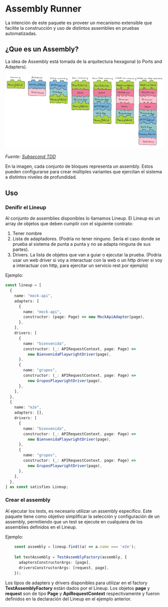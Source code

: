 # Assembly Runner

La intención de este paquete es proveer un mecanismo extensible que facilite la construcción y uso de distintos assemblies en pruebas automatizadas.

## ¿Que es un Assembly?

La idea de Assembly está tomada de la arquitectura hexagonal (o Ports and Adapters).

![alt text](assemblies.png "Assemblies")

_Fuente: [Subsecond TDD](https://github.com/subsecondtdd/todo-subsecond)_

En la imagen, cada conjunto de bloques representa un assembly. Estos pueden configurarse para crear múltiples variantes que ejercitan el sistema a distintos niveles de profundidad.

## Uso

### Denifir el Lineup

Al conjunto de assemblies disponibles lo llamamos Lineup. El Lineup es un array de objetos que deben cumplir con el siguiente contrato:

1. Tener nombre
1. Lista de adaptadores. (Podría no tener ninguno. Sería el caso donde se prueba al sistema de punta a punta y no se adapta ninguna de sus partes).
1. Drivers. La lista de objetos que van a guiar o ejecutar la prueba. (Podría usar un web driver si voy a interactuar con la web o un http driver si voy a interactuar con http, para ejercitar un servicio rest por ejemplo)

Ejemplo:

```typescript
const lineup = [
  {
    name: "mock-api",
    adapters: [
      {
        name: "mock-api",
        constructor: (page: Page) => new MockApiAdapter(page),
      },
    ],
    drivers: [
      {
        name: "bienvenida",
        constructor: (_: APIRequestContext, page: Page) =>
          new BienvenidaPlaywrightDriver(page),
      },
      {
        name: "grupos",
        constructor: (_: APIRequestContext, page: Page) =>
          new GruposPlaywrightDriver(page),
      },
    ],
  },
  {
    name: "e2e",
    adapters: [],
    drivers: [
      {
        name: "bienvenida",
        constructor: (_: APIRequestContext, page: Page) =>
          new BienvenidaPlaywrightDriver(page),
      },
      {
        name: "grupos",
        constructor: (_: APIRequestContext, page: Page) =>
          new GruposPlaywrightDriver(page),
      },
    ],
  },
] as const satisfies Lineup;
```

### Crear el assembly

Al ejecutar los tests, es necesario utilizar un assembly específico. Este paquete tiene como objetivo simplificar la selección y configuración de un assembly, permitiendo que un test se ejecute en cualquiera de los assemblies definidos en el Lineup.

Ejemplo:

```typescript
    const assembly = lineup.find((a) => a.name === 'e2e');

    let testAssembly = TestAssemblyFactory(assembly, {
      adaptersConstructorArgs: [page],
      driversConstructorArgs: [request, page],
    });
```

Los tipos de adapters y drivers disponibles para utilizar en el factory **TestAssemblyFactory** están dados por el Lineup. Los objetos **page** y **request** son de tipo **Page** y **ApiRequestContext** respectivamente y fueron definidos en la declaración del Lineup en el ejemplo anterior.